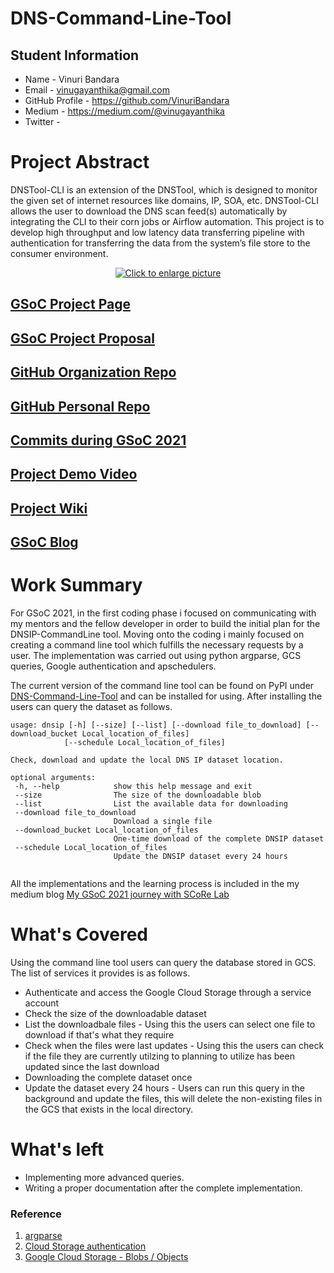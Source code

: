 # DNS-Command-Line-Tool

## Student Information

* Name - Vinuri Bandara
* Email - vinugayanthika@gmail.com
* GitHub Profile - https://github.com/VinuriBandara
* Medium - https://medium.com/@vinugayanthika
* Twitter - []()

# Project Abstract

DNSTool-CLI is an extension of the DNSTool, which is designed to monitor the given set of internet resources like domains, IP, SOA, etc. DNSTool-CLI allows the user to download the DNS scan feed(s) automatically by integrating the CLI to their corn jobs or Airflow automation. This project is to develop high throughput and low latency data transferring pipeline with authentication for transferring the data from the system’s file store to the consumer environment.

<div align="center">
    <a href="https://drive.google.com/uc?export=view&id=1mqz8ZL-7_ja3Z8dwKhhDqwtoqyMUtpL_"><img src="https://drive.google.com/uc?export=view&id=1mqz8ZL-7_ja3Z8dwKhhDqwtoqyMUtpL_" style="max-width: 100%; height: auto;" title="Click to enlarge picture"></a>
</div>

## [GSoC Project Page](https://summerofcode.withgoogle.com/dashboard/project/5429085385261056/overview/)

## [GSoC Project Proposal](https://drive.google.com/file/d/1YKg8H9WLDI2fyt6AXpV8xxB9bchcnmx6/view?usp=sharing)

## [GitHub Organization Repo](https://github.com/scorelab/DNS-Command-Line-Tool)

## [GitHub Personal Repo](https://github.com/VinuriBandara/DNS-Command-Line-Tool)

## [Commits during GSoC 2021](https://github.com/scorelab/DNS-Command-Line-Tool/pulls?q=is%3Apr+is%3Aclosed)

## [Project Demo Video](https://drive.google.com/file/d/1iqgdKL61aG-_veFg6mWb-wQ2-W9CuBqN/view?usp=sharing)

## [Project Wiki](https://github.com/scorelab/DNS-Command-Line-Tool#readme)

## [GSoC Blog](https://medium.com/scorelab/my-gsoc-2021-journey-with-score-lab-516353dea893?source=friends_link&sk=7f1797e3551fd55879d0f2f5abd59b24)

# Work Summary

For GSoC 2021, in the first coding phase i focused on communicating with my mentors and the fellow developer in order to build the initial plan for the DNSIP-CommandLine tool. Moving onto the coding i mainly focused on creating a command line tool which fulfills the necessary requests by a user. The implementation was carried out using python argparse, GCS queries, Google authentication and apschedulers. 

The current version of the command line tool can be found on PyPI under [DNS-Command-Line-Tool](https://pypi.org/project/DNS-Command-Line-Tool/) and can be installed for using. After installing the users can query the dataset as follows.

 ```
 usage: dnsip [-h] [--size] [--list] [--download file_to_download] [--download_bucket Local_location_of_files]
             [--schedule Local_location_of_files]

Check, download and update the local DNS IP dataset location.

optional arguments:
  -h, --help            show this help message and exit
  --size                The size of the downloadable blob
  --list                List the available data for downloading
  --download file_to_download
                        Download a single file
  --download_bucket Local_location_of_files
                        One-time download of the complete DNSIP dataset
  --schedule Local_location_of_files
                        Update the DNSIP dataset every 24 hours
                        
```

All the implementations and the learning process is included in the my medium blog [My GSoC 2021 journey with SCoRe Lab](https://medium.com/scorelab/my-gsoc-2021-journey-with-score-lab-516353dea893?source=friends_link&sk=7f1797e3551fd55879d0f2f5abd59b24)

# What's Covered

Using the command line tool users can query the database stored in GCS. The list of services it provides is as follows.

* Authenticate and access the Google Cloud Storage through a service account
* Check the size of the downloadable dataset
* List the downloadbale files - Using this the users can select one file to download if that's what they require
* Check when the files were last updates - Using this the users can check if the file they are currently utilzing to planning to utilize has been updated since the last download
* Downloading the complete dataset once
* Update the dataset every 24 hours - Users can run this query in the background and update the files, this will delete the non-existing files in the GCS that exists in the local directory.

# What's left

* Implementing more advanced queries.
* Writing a proper documentation after the complete implementation. 

### Reference
1. [argparse](https://docs.python.org/3/library/argparse.html)
2. [Cloud Storage authentication](https://cloud.google.com/storage/docs/authentication)
3. [Google Cloud Storage - Blobs / Objects](https://googleapis.dev/python/storage/latest/blobs.html)
